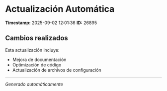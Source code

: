 # Actualización Automática

**Timestamp:** 2025-09-02 12:01:36
**ID:** 26895

## Cambios realizados

Esta actualización incluye:
- Mejora de documentación
- Optimización de código
- Actualización de archivos de configuración

---
*Generado automáticamente*
